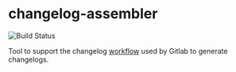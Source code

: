 # changelog-assembler

![Build Status](https://github.com/UiP9AV6Y/changelog-assembler/workflows/Build%2FTest/badge.svg)

Tool to support the changelog [workflow][] used
by Gitlab to generate changelogs.

[workflow]: https://docs.gitlab.com/ee/development/changelog.html
